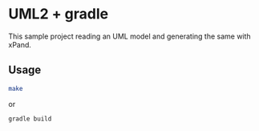 # UML2 + gradle

This sample project reading an UML model and generating the same with xPand.

## Usage

~~~bash
make
~~~

or

~~~bash
gradle build
~~~
